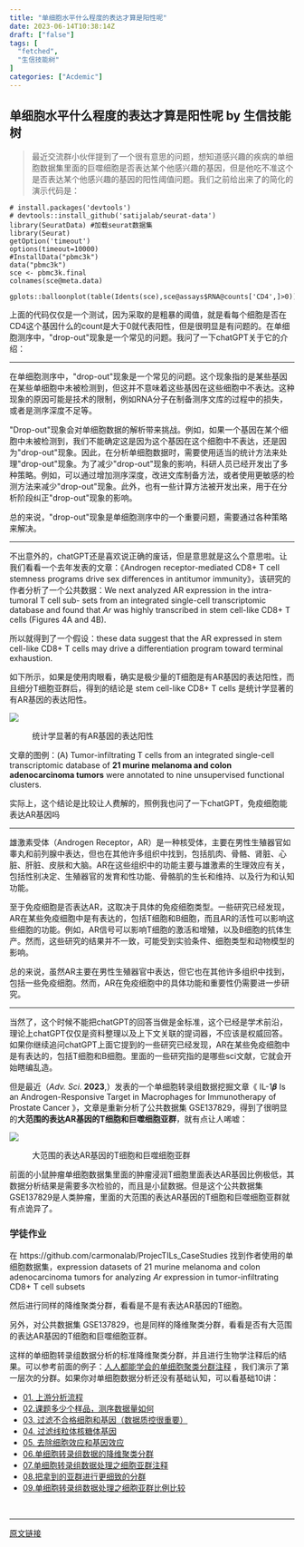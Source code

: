 ```yaml
---
title: "单细胞水平什么程度的表达才算是阳性呢"
date: 2023-06-14T10:38:14Z
draft: ["false"]
tags: [
  "fetched",
  "生信技能树"
]
categories: ["Acdemic"]
---
```

单细胞水平什么程度的表达才算是阳性呢 by 生信技能树
------
<div><section data-tool="mdnice编辑器" data-website="https://www.mdnice.com"><blockquote data-tool="mdnice编辑器"><p>最近交流群小伙伴提到了一个很有意思的问题，想知道感兴趣的疾病的单细胞数据集里面的巨噬细胞是否表达某个他感兴趣的基因，但是他吃不准这个是否表达某个他感兴趣的基因的阳性阈值问题。我们之前给出来了的简化的演示代码是：</p></blockquote><pre data-tool="mdnice编辑器"><span></span><code><span># install.packages('devtools')</span><br><span># devtools::install_github('satijalab/seurat-data')</span><br><span>library</span>(SeuratData) <span>#加载seurat数据集  </span><br><span>library</span>(Seurat)<br>getOption(<span>'timeout'</span>)<br>options(timeout=<span>10000</span>)<br><span>#InstallData("pbmc3k")  </span><br>data(<span>"pbmc3k"</span>)  <br>sce &lt;- pbmc3k.final  <br>colnames(sce@meta.data)<br><br>gplots::balloonplot(table(Idents(sce),sce@assays$RNA@counts[<span>'CD4'</span>,]&gt;<span>0</span>))<br></code></pre><p data-tool="mdnice编辑器">上面的代码仅仅是一个测试，因为采取的是粗暴的阈值，就是看每个细胞是否在CD4这个基因什么的count是大于0就代表阳性，但是很明显是有问题的。在单细胞测序中，"drop-out"现象是一个常见的问题。我问了一下chatGPT关于它的介绍：</p><hr data-tool="mdnice编辑器"><p data-tool="mdnice编辑器">在单细胞测序中，"drop-out"现象是一个常见的问题。这个现象指的是某些基因在某些单细胞中未被检测到，但这并不意味着这些基因在这些细胞中不表达。这种现象的原因可能是技术的限制，例如RNA分子在制备测序文库的过程中的损失，或者是测序深度不足等。</p><p data-tool="mdnice编辑器">"Drop-out"现象会对单细胞数据的解析带来挑战。例如，如果一个基因在某个细胞中未被检测到，我们不能确定这是因为这个基因在这个细胞中不表达，还是因为"drop-out"现象。因此，在分析单细胞数据时，需要使用适当的统计方法来处理"drop-out"现象。为了减少"drop-out"现象的影响，科研人员已经开发出了多种策略。例如，可以通过增加测序深度，改进文库制备方法，或者使用更敏感的检测方法来减少"drop-out"现象。此外，也有一些计算方法被开发出来，用于在分析阶段纠正"drop-out"现象的影响。</p><p data-tool="mdnice编辑器">总的来说，"drop-out"现象是单细胞测序中的一个重要问题，需要通过各种策略来解决。</p><hr data-tool="mdnice编辑器"><p data-tool="mdnice编辑器">不出意外的，chatGPT还是喜欢说正确的废话，但是意思就是这么个意思啦。让我们看看一个去年发表的文章：《Androgen receptor-mediated CD8+ T cell stemness programs drive sex differences in antitumor immunity》，该研究的作者分析了一个公共数据：We next analyzed AR expression in the intra-tumoral T cell sub- sets from an integrated single-cell transcriptomic database and found that <em>Ar</em> was highly transcribed in stem cell-like CD8+ T cells (Figures 4A and 4B).</p><p data-tool="mdnice编辑器">所以就得到了一个假设：these data suggest that the AR expressed in stem cell-like CD8+ T cells may drive a differentiation program toward terminal exhaustion.</p><p data-tool="mdnice编辑器">如下所示，如果是使用肉眼看，确实是极少量的T细胞是有AR基因的表达阳性，而且细分T细胞亚群后，得到的结论是 stem cell-like CD8+ T cells 是统计学显著的有AR基因的表达阳性。</p><p><img data-galleryid="" data-ratio="0.4222222222222222" data-s="300,640" data-src="https://mmbiz.qpic.cn/mmbiz_png/cZNhZQ6j4wxPyS0WZTXibSmlQboXH5cf7g816TrcVibAevhISvtZaZVEQIQFYD6O7lViaVfp25SqyJdvU7ic61BMmA/640?wx_fmt=png" data-type="png" data-w="1080" src="https://mmbiz.qpic.cn/mmbiz_png/cZNhZQ6j4wxPyS0WZTXibSmlQboXH5cf7g816TrcVibAevhISvtZaZVEQIQFYD6O7lViaVfp25SqyJdvU7ic61BMmA/640?wx_fmt=png"></p><figure data-tool="mdnice编辑器"><figcaption>统计学显著的有AR基因的表达阳性</figcaption></figure><p data-tool="mdnice编辑器">文章的图例：(A) Tumor-infiltrating T cells from an integrated single-cell transcriptomic database of <strong>21 murine melanoma and colon adenocarcinoma tumors</strong> were annotated to nine unsupervised functional clusters.</p><p data-tool="mdnice编辑器">实际上，这个结论是比较让人费解的，照例我也问了一下chatGPT，免疫细胞能表达AR基因吗</p><hr data-tool="mdnice编辑器"><p data-tool="mdnice编辑器">雄激素受体（Androgen Receptor，AR）是一种核受体，主要在男性生殖器官如睾丸和前列腺中表达，但也在其他许多组织中找到，包括肌肉、骨骼、肾脏、心脏、肝脏、皮肤和大脑。AR在这些组织中的功能主要与雄激素的生理效应有关，包括性别决定、生殖器官的发育和性功能、骨骼肌的生长和维持、以及行为和认知功能。</p><p data-tool="mdnice编辑器">至于免疫细胞是否表达AR，这取决于具体的免疫细胞类型。一些研究已经发现，AR在某些免疫细胞中是有表达的，包括T细胞和B细胞，而且AR的活性可以影响这些细胞的功能。例如，AR信号可以影响T细胞的激活和增殖，以及B细胞的抗体生产。然而，这些研究的结果并不一致，可能受到实验条件、细胞类型和动物模型的影响。</p><p data-tool="mdnice编辑器">总的来说，虽然AR主要在男性生殖器官中表达，但它也在其他许多组织中找到，包括一些免疫细胞。然而，AR在免疫细胞中的具体功能和重要性仍需要进一步研究。</p><hr data-tool="mdnice编辑器"><p data-tool="mdnice编辑器">当然了，这个时候不能把chatGPT的回答当做是金标准，这个已经是学术前沿，理论上chatGPT仅仅是资料整理以及上下文关联的提词器，不应该是权威回答。如果你继续追问chatGPT上面它提到的一些研究已经发现，AR在某些免疫细胞中是有表达的，包括T细胞和B细胞。里面的一些研究指的是哪些sci文献，它就会开始瞎编乱造。</p><p data-tool="mdnice编辑器">但是最近（<em>Adv. Sci.</em> <strong>2023</strong>,）发表的一个单细胞转录组数据挖掘文章《 IL-1𝜷 Is an Androgen-Responsive Target in Macrophages for Immunotherapy of Prostate Cancer 》，文章是重新分析了公共数据集 GSE137829，得到了很明显的<strong>大范围的表达AR基因的T细胞和巨噬细胞亚群</strong>，就有点让人唏嘘：</p><p><img data-galleryid="" data-ratio="0.3925925925925926" data-s="300,640" data-src="https://mmbiz.qpic.cn/mmbiz_png/cZNhZQ6j4wxPyS0WZTXibSmlQboXH5cf7oPUAoqYovpDa3FoctqRcxMvvLjcDYLg7kicicW42ulQpenNEVAWMz2qQ/640?wx_fmt=png" data-type="png" data-w="1080" src="https://mmbiz.qpic.cn/mmbiz_png/cZNhZQ6j4wxPyS0WZTXibSmlQboXH5cf7oPUAoqYovpDa3FoctqRcxMvvLjcDYLg7kicicW42ulQpenNEVAWMz2qQ/640?wx_fmt=png"></p><figure data-tool="mdnice编辑器"><figcaption>大范围的表达AR基因的T细胞和巨噬细胞亚群</figcaption></figure><p data-tool="mdnice编辑器">前面的小鼠肿瘤单细胞数据集里面的肿瘤浸润T细胞里面表达AR基因比例极低，其数据分析结果是需要多次检验的，而且是小鼠数据。但是这个公共数据集 GSE137829是人类肿瘤，里面的大范围的表达AR基因的T细胞和巨噬细胞亚群就有点诡异了。</p><h3 data-tool="mdnice编辑器"><span></span>学徒作业<span></span></h3><p data-tool="mdnice编辑器">在 https://github.com/carmonalab/ProjecTILs_CaseStudies 找到作者使用的单细胞数据集，expression datasets of 21 murine melanoma and colon adenocarcinoma tumors for analyzing <em>Ar</em> expression in tumor-infiltrating CD8+ T cell subsets</p><p data-tool="mdnice编辑器">然后进行同样的降维聚类分群，看看是不是有表达AR基因的T细胞。</p><p data-tool="mdnice编辑器">另外，对公共数据集 GSE137829，也是同样的降维聚类分群，看看是否有大范围的表达AR基因的T细胞和巨噬细胞亚群。</p><p data-tool="mdnice编辑器">这样的单细胞转录组数据分析的标准降维聚类分群，并且进行生物学注释后的结果。可以参考前面的例子：<a href="https://mp.weixin.qq.com/s?__biz=MzAxMDkxODM1Ng==&amp;mid=2247497956&amp;idx=1&amp;sn=5d4deb7cf7b7848b3e2273cbd663bb6a&amp;scene=21#wechat_redirect" data-linktype="2">人人都能学会的单细胞聚类分群注释</a> ，我们演示了第一层次的分群。如果你对单细胞数据分析还没有基础认知，可以看基础10讲：</p><ul data-tool="mdnice编辑器"><li><section><a href="https://mp.weixin.qq.com/s?__biz=MzI1Njk4ODE0MQ==&amp;mid=2247486076&amp;idx=1&amp;sn=52bb851d7dc23461233a2cf458736151&amp;scene=21#wechat_redirect" data-linktype="2">01. 上游分析流程</a></section></li><li><section><a href="https://mp.weixin.qq.com/s?__biz=MzI1Njk4ODE0MQ==&amp;mid=2247486082&amp;idx=1&amp;sn=03cadceffb2c14ba95d97fe5caf38d94&amp;scene=21#wechat_redirect" data-linktype="2">02.课题多少个样品，测序数据量如何</a></section></li><li><section><a href="https://mp.weixin.qq.com/s?__biz=MzI1Njk4ODE0MQ==&amp;mid=2247486088&amp;idx=1&amp;sn=3a115338ee4937d20caab78627237553&amp;scene=21#wechat_redirect" data-linktype="2">03. 过滤不合格细胞和基因（数据质控很重要）</a></section></li><li><section><a href="https://mp.weixin.qq.com/s?__biz=MzI1Njk4ODE0MQ==&amp;mid=2247486096&amp;idx=1&amp;sn=1a99c4c5800b7e0287db3e8ef369fab8&amp;scene=21#wechat_redirect" data-linktype="2">04. 过滤线粒体核糖体基因</a></section></li><li><section><a href="https://mp.weixin.qq.com/s?__biz=MzI1Njk4ODE0MQ==&amp;mid=2247486098&amp;idx=1&amp;sn=bf9a71df848d74fe665ce7d5e283d5ff&amp;scene=21#wechat_redirect" data-linktype="2">05. 去除细胞效应和基因效应</a></section></li><li><section><a href="https://mp.weixin.qq.com/s?__biz=MzI1Njk4ODE0MQ==&amp;mid=2247486260&amp;idx=1&amp;sn=c6abf658de73594d1d77d8e1ffa7d153&amp;scene=21#wechat_redirect" data-linktype="2">06.单细胞转录组数据的降维聚类分群</a></section></li><li><section><a href="https://mp.weixin.qq.com/s?__biz=MzI1Njk4ODE0MQ==&amp;mid=2247486271&amp;idx=1&amp;sn=638b434b6deee63206af1c0eeda175ab&amp;scene=21#wechat_redirect" data-linktype="2">07.单细胞转录组数据处理之细胞亚群注释</a></section></li><li><section><a href="https://mp.weixin.qq.com/s?__biz=MzI1Njk4ODE0MQ==&amp;mid=2247486278&amp;idx=1&amp;sn=91250ef733833ff00371818b215dc124&amp;scene=21#wechat_redirect" data-linktype="2">08.把拿到的亚群进行更细致的分群</a></section></li><li><section><a href="https://mp.weixin.qq.com/s?__biz=MzI1Njk4ODE0MQ==&amp;mid=2247486287&amp;idx=1&amp;sn=49627c638ff9c04418282c53518aa7c7&amp;scene=21#wechat_redirect" data-linktype="2">09.单细胞转录组数据处理之细胞亚群比例比较</a></section></li></ul></section><p><br></p><p><mp-style-type data-value="3"></mp-style-type></p></div>  
<hr>
<a href="https://mp.weixin.qq.com/s/XmzgA521JuEkCPgleG9d5g",target="_blank" rel="noopener noreferrer">原文链接</a>
